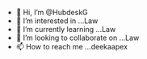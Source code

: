 - 👋 Hi, I’m @HubdeskG
- 👀 I’m interested in ...Law
- 🌱 I’m currently learning ...Law
- 💞️ I’m looking to collaborate on ...Law
- 📫 How to reach me ...deekaapex

<!---
HubdeskG/HubdeskG is a ✨ special ✨ repository because its `README.md` (this file) appears on your GitHub profile.
You can click the Preview link to take a look at your changes.
--->
